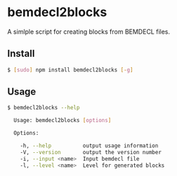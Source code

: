 # bemdecl2blocks

A simlple script for creating blocks from BEMDECL files.

## Install

```bash
$ [sudo] npm install bemdecl2blocks [-g]
```

## Usage

```bash
$ bemdecl2blocks --help

  Usage: bemdecl2blocks [options]

  Options:

    -h, --help          output usage information
    -V, --version       output the version number
    -i, --input <name>  Input bemdecl file
    -l, --level <name>  Level for generated blocks
```

